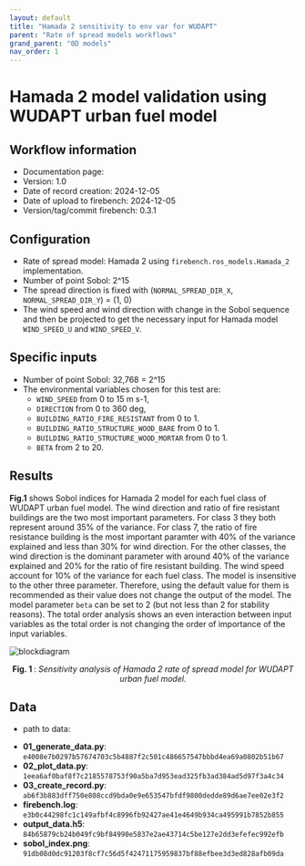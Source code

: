 ```yaml
---
layout: default
title: "Hamada 2 sensitivity to env var for WUDAPT"
parent: "Rate of spread models workflows"
grand_parent: "0D models"
nav_order: 1
---
```

# Hamada 2 model validation using WUDAPT urban fuel model

## Workflow information

- Documentation page:
- Version: 1.0
- Date of record creation: 2024-12-05
- Date of upload to firebench: 2024-12-05
- Version/tag/commit firebench: 0.3.1

## Configuration

- Rate of spread model: Hamada 2 using `firebench.ros_models.Hamada_2` implementation.
- Number of point Sobol: 2^15
- The spread direction is fixed with (`NORMAL_SPREAD_DIR_X`, `NORMAL_SPREAD_DIR_Y`) = (1, 0)
- The wind speed and wind direction with change in the Sobol sequence and then be projected to get the necessary input for Hamada model `WIND_SPEED_U` and `WIND_SPEED_V`.

## Specific inputs
<!-- Add specific input details for the model/data you are using -->
- Number of point Sobol: 32,768 = 2^15
- The environmental variables chosen for this test are:
  - `WIND_SPEED` from 0 to 15 m s-1,
  - `DIRECTION` from 0 to 360 deg,
  - `BUILDING_RATIO_FIRE_RESISTANT` from 0 to 1.
  - `BUILDING_RATIO_STRUCTURE_WOOD_BARE` from 0 to 1.
  - `BUILDING_RATIO_STRUCTURE_WOOD_MORTAR` from 0 to 1.
  - `BETA` from 2 to 20.
  
## Results

<!-- Fill in with your results -->
**Fig.1** shows Sobol indices for Hamada 2 model for each fuel class of WUDAPT urban fuel model.
The wind direction and ratio of fire resistant buildings are the two most important parameters.
For class 3 they both represent around 35% of the variance.
For class 7, the ratio of fire resistance building is the most important paramter with 40% of the variance explained and less than 30% for wind direction.
For the other classes, the wind direction is the dominant parameter with around 40% of the variance explained and 20% for the ratio of fire resistant building.
The wind speed account for 10% of the variance for each fuel class.
The model is insensitive to the other three parameter.
Therefore, using the default value for them is recommended as their value does not change the output of the model. The model parameter `beta` can be set to 2 (but not less than 2 for stability reasons).
The total order analysis shows an even interaction between input variables as the total order is not changing the order of importance of the input variables.

![blockdiagram](../../_static/workflow/rate_of_spread/sensitivity/Hamada_2_wudapt.png)
<p style="text-align: center;">
    <strong>
        Fig. 1
    </strong>
    :
    <em>
        Sensitivity analysis of Hamada 2 rate of spread model for WUDAPT urban fuel model. 
    </em>
</p>

## Data
<!-- Add path or source of the record used for the test and its record -->
- path to data:
<!-- firebench-hash-list -->
- **01_generate_data.py**: `e4008e7b0297b57674703c5b4887f2c501c486657547bbbd4ea69a0802b51b67`
- **02_plot_data.py**: `1eea6af0baf8f7c2185578753f90a5ba7d953ead325fb3ad384ad5d97f3a4c34`
- **03_create_record.py**: `ab6f3b883dff750e808ccd9bda0e9e653547bfdf9800dedde89d6ae7ee02e3f2`
- **firebench.log**: `e3b0c44298fc1c149afbf4c8996fb92427ae41e4649b934ca495991b7852b855`
- **output_data.h5**: `84b65879cb24b049fc9bf84990e5837e2ae43714c5be127e2dd3efefec992efb`
- **sobol_index.png**: `91db08d0dc91203f8cf7c56d5f42471175959837bf88efbee3d3ed828afb09da`
<!-- end of firebench-hash-list -->
